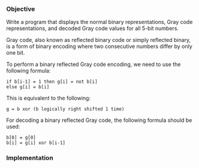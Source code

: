 ### Objective

Write a program that displays the normal binary representations, Gray code representations, and decoded Gray code values for all 5-bit numbers.

Gray code, also known as reflected binary code or simply reflected binary, is a form of binary encoding where two consecutive numbers differ by only one bit. 

To perform a binary reflected Gray code encoding, we need to use the following formula:
```
if b[i-1] = 1 then g[i] = not b[i]
else g[i] = b[i]
```

This is equivalent to the following:

`g = b xor (b logically right shifted 1 time)`

For decoding a binary reflected Gray code, the following formula should be used:

```
b[0] = g[0]
b[i] = g[i] xor b[i-1]
```
### Implementation
